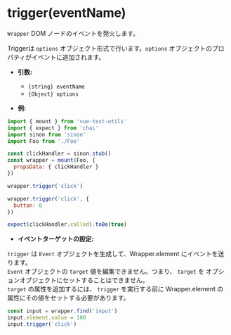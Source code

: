 # trigger(eventName)

`Wrapper` DOM ノードのイベントを発火します。

Triggerは `options` オブジェクト形式で行います。`options` オブジェクトのプロパティがイベントに追加されます。

- **引数:**
  - `{string} eventName`
  - `{Object} options`

- **例:**

```js
import { mount } from 'vue-test-utils'
import { expect } from 'chai'
import sinon from 'sinon'
import Foo from './Foo'

const clickHandler = sinon.stub()
const wrapper = mount(Foo, {
  propsData: { clickHandler }
})

wrapper.trigger('click')

wrapper.trigger('click', {
  button: 0
})

expect(clickHandler.called).toBe(true)
```

- **イベントターゲットの設定:**

`trigger` は `Event` オブジェクトを生成して、Wrapper.element にイベントを送ります。  
`Event` オブジェクトの `target` 値を編集できません。つまり、 `target` を オプションオブジェクトにセットすることはできません。  
`target` の属性を追加するには、 `trigger` を実行する前に Wrapper.element の属性にその値をセットする必要があります。  

```js
const input = wrapper.find('input')
input.element.value = 100
input.trigger('click')
```
